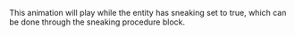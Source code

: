 This animation will play while the entity has sneaking set to true, which can be done through the sneaking procedure block.